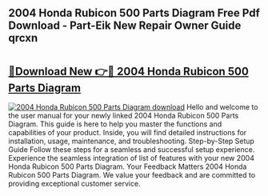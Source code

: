 ## 2004 Honda Rubicon 500 Parts Diagram Free Pdf Download - Part-Eik New Repair Owner Guide qrcxn

# <h2><a href="http://dfh67k.blite.top/?on=2004+Honda+Rubicon+500+Parts+Diagram">🔗Download New 👉🔴 2004 Honda Rubicon 500 Parts Diagram</a></h2>

[![2004 Honda Rubicon 500 Parts Diagram download](https://i.imgur.com/lujVjoI.png)](http://dfh67k.blite.top/?on=2004+Honda+Rubicon+500+Parts+Diagram)
Hello and welcome to the user manual for your newly linked 2004 Honda Rubicon 500 Parts Diagram. This guide is here to help you master the functions and capabilities of your product. Inside, you will find detailed instructions for installation, usage, maintenance, and troubleshooting. Step-by-Step Setup Guide Follow these steps for a seamless and successful setup experience. Experience the seamless integration of list of features with your new 2004 Honda Rubicon 500 Parts Diagram. Your Feedback Matters 2004 Honda Rubicon 500 Parts Diagram. We value your feedback and are committed to providing exceptional customer service.
